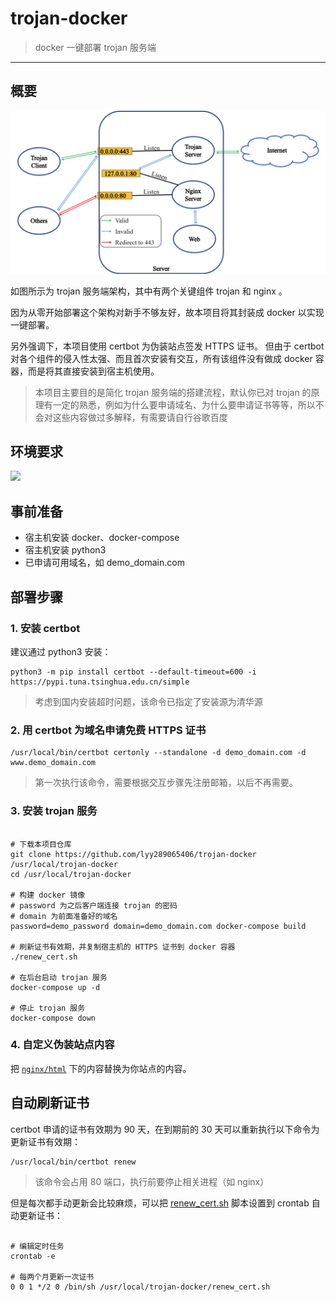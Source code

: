 # trojan-docker

> docker 一键部署 trojan 服务端

------

## 概要

![](imgs/trojan.png)

如图所示为 trojan 服务端架构，其中有两个关键组件 trojan 和 nginx 。

因为从零开始部署这个架构对新手不够友好，故本项目将其封装成 docker 以实现一键部署。

另外强调下，本项目使用 certbot 为伪装站点签发 HTTPS 证书。 但由于 certbot 对各个组件的侵入性太强、而且首次安装有交互，所有该组件没有做成 docker 容器，而是将其直接安装到宿主机使用。

> 本项目主要目的是简化 trojan 服务端的搭建流程，默认你已对 trojan 的原理有一定的熟悉，例如为什么要申请域名、为什么要申请证书等等，所以不会对这些内容做过多解释，有需要请自行谷歌百度

## 环境要求

![](https://img.shields.io/badge/Platform-Linux%20x64-brightgreen.svg)


## 事前准备

- 宿主机安装 docker、docker-compose
- 宿主机安装 python3
- 已申请可用域名，如 demo_domain.com


## 部署步骤

### 1. 安装 certbot

建议通过 python3 安装：

```shell
python3 -m pip install certbot --default-timeout=600 -i https://pypi.tuna.tsinghua.edu.cn/simple
```

> 考虑到国内安装超时问题，该命令已指定了安装源为清华源


### 2. 用 certbot 为域名申请免费 HTTPS 证书

```shell
/usr/local/bin/certbot certonly --standalone -d demo_domain.com -d www.demo_domain.com
```

> 第一次执行该命令，需要根据交互步骤先注册邮箱，以后不再需要。


### 3. 安装 trojan 服务

```shell

# 下载本项目仓库
git clone https://github.com/lyy289065406/trojan-docker /usr/local/trojan-docker
cd /usr/local/trojan-docker

# 构建 docker 镜像
# password 为之后客户端连接 trojan 的密码
# domain 为前面准备好的域名
password=demo_password domain=demo_domain.com docker-compose build

# 刷新证书有效期，并复制宿主机的 HTTPS 证书到 docker 容器
./renew_cert.sh

# 在后台启动 trojan 服务
docker-compose up -d

# 停止 trojan 服务
docker-compose down
```


### 4. 自定义伪装站点内容

把 [`nginx/html`](nginx/html) 下的内容替换为你站点的内容。



## 自动刷新证书

certbot 申请的证书有效期为 90 天，在到期前的 30 天可以重新执行以下命令为更新证书有效期：

```
/usr/local/bin/certbot renew
```

> 该命令会占用 80 端口，执行前要停止相关进程（如 nginx）

但是每次都手动更新会比较麻烦，可以把 [renew_cert.sh](renew_cert.sh) 脚本设置到 crontab 自动更新证书：


```shell

# 编辑定时任务
crontab -e

# 每两个月更新一次证书
0 0 1 */2 0 /bin/sh /usr/local/trojan-docker/renew_cert.sh
```


